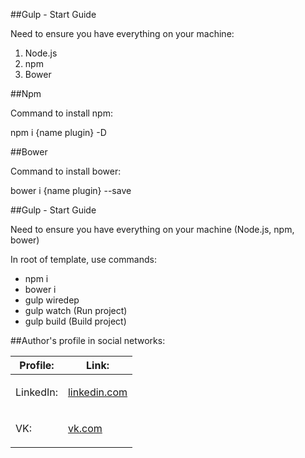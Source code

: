 ##Gulp - Start Guide

<p>Need to ensure you have everything on your machine:</p>
<ol>
	<li>Node.js</li>
	<li>npm</li>
	<li>Bower</li>
</ol>


##Npm
<p>Command to install npm:</p>
<p>npm i {name plugin} -D</p>



##Bower
<p>Command to install bower:</p>
<p>bower i {name plugin} --save</p>



##Gulp - Start Guide
<p>Need to ensure you have everything on your machine (Node.js, npm, bower)</p>
<p>In root of template, use commands:</p>
<ul>
	<li>npm i</li>
	<li>bower i</li>
	<li>gulp wiredep</li>
	<li>gulp watch (Run project)</li>
	<li>gulp build (Build project)</li>
</ul>



##Author's profile in social networks:
<table>
	<thead>  
		<tr>
			<th>Profile:</th>
			<th>Link:</th>
		</tr>
	</thead>
	<tbody>
		<tr>
			<td>
				<p>LinkedIn:</p>
			</td>
			<td>
				<a href="https://www.linkedin.com/in/никита-карпинский-544b42a2" target="_blank">linkedin.com</a>
			</td>
		</tr>
		<tr>
			<td>
				<p>VK:</p>
			</td>
			<td>
				<a href="https://vk.com/nikita_karpinskiy" target="_blank">vk.com</a>
			</td>
		</tr>
	</tbody>
</table>
